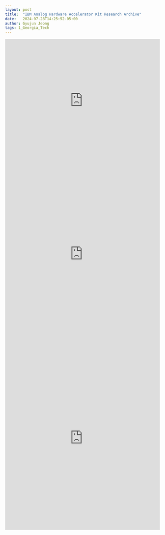 ```yaml
---
layout: post
title:  "IBM Analog Hardware Accelerator Kit Research Archive"
date:   2024-07-28T14:25:52-05:00
author: Gyujun Jeong
tags: 1_Georgia_Tech
---
```


<iframe src="https://drive.google.com/file/d/15Vw465qqHTb3A5VRfZZ4DSdyXjNcmBqD/preview" style="width:100%; height:400px;" frameborder="0"></iframe>

<iframe src="https://drive.google.com/file/d/1Q_J0C1Z9MtZeBEsPk3PK8MJ6ZTHk2Lw_/preview" style="width:100%; height:600px;" frameborder="0"></iframe>
<iframe src="https://drive.google.com/file/d/1rbIu6mdYRK0MGFGlL7RWprEDQ55h7E3x/preview" style="width:100%; height:600px;" frameborder="0"></iframe>
